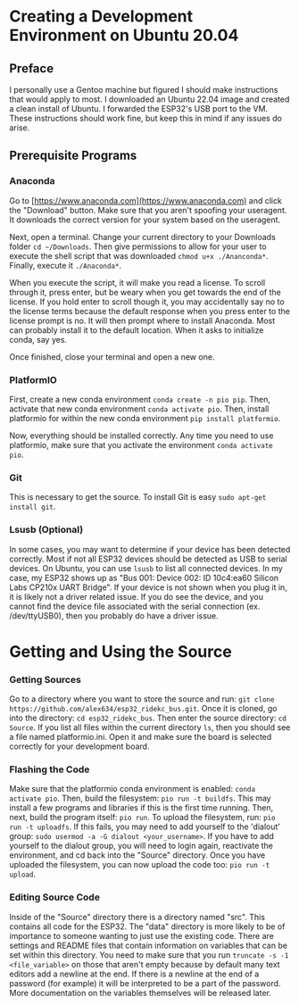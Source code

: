# Creating a Development Environment on Ubuntu 20.04

## Preface

I personally use a Gentoo machine but figured I should make instructions that would apply to most. I downloaded an Ubuntu 22.04 image and created a clean install of Ubuntu. I forwarded the ESP32's USB port to the VM. These instructions should work fine, but keep this in mind if any issues do arise.

## Prerequisite Programs

### Anaconda

Go to [https://www.anaconda.com](https://www.anaconda.com) and click the "Download" button. Make sure that you aren't spoofing your useragent. It downloads the correct version for your system based on the useragent.

Next, open a terminal. Change your current directory to your Downloads folder `cd ~/Downloads`. Then give permissions to allow for your user to execute the shell script that was downloaded `chmod u+x ./Ananconda*`. Finally, execute it `./Anaconda*`.

When you execute the script, it will make you read a license. To scroll through it, press enter, but be weary when you get towards the end of the license. If you hold enter to scroll though it, you may accidentally say no to the license terms because the default response when you press enter to the license prompt is no. It will then prompt where to install Anaconda. Most can probably install it to the default location. When it asks to initialize conda, say yes.

Once finished, close your terminal and open a new one.

### PlatformIO

First, create a new conda environment `conda create -n pio pip`. Then, activate that new conda environment `conda activate pio`. Then, install platformio for within the new conda environment `pip install platformio`. 

Now, everything should be installed correctly. Any time you need to use platformio, make sure that you activate the environment `conda activate pio`.

### Git

This is necessary to get the source. To install Git is easy `sudo apt-get install git`.

### Lsusb (Optional)

In some cases, you may want to determine if your device has been detected correctly. Most if not all ESP32 devices should be detected as USB to serial devices. On Ubuntu, you can use `lsusb` to list all connected devices. In my case, my ESP32 shows up as "Bus 001: Device 002: ID 10c4:ea60 Silicon Labs CP210x UART Bridge". If your device is not shown when you plug it in, it is likely not a driver related issue. If you do see the device, and you cannot find the device file associated with the serial connection (ex. /dev/ttyUSB0), then you probably do have a driver issue.


# Getting and Using the Source

### Getting Sources

Go to a directory where you want to store the source and run: `git clone https://github.com/alex634/esp32_ridekc_bus.git`. Once it is cloned, go into the directory: `cd esp32_ridekc_bus`. Then enter the source directory: `cd Source`. If you list all files within the current directory `ls`, then you should see a file named platformio.ini. Open it and make sure the board is selected correctly for your development board.

### Flashing the Code

Make sure that the platformio conda environment is enabled: `conda activate pio`. Then, build the filesystem: `pio run -t buildfs`. This may install a few programs and libraries if this is the first time running. Then, next, build the program itself: `pio run`. To upload the filesystem, run: `pio run -t uploadfs`. If this fails, you may need to add yourself to the 'dialout' group: `sudo usermod -a -G dialout <your_username>`. If you have to add yourself to the dialout group, you will need to login again, reactivate the environment, and cd back into the "Source" directory. Once you have uploaded the filesystem, you can now upload the code too: `pio run -t upload`.

### Editing Source Code

Inside of the "Source" directory there is a directory named "src". This contains all code for the ESP32. The "data" directory is more likely to be of importance to someone wanting to just use the existing code. There are settings and README files that contain information on variables that can be set within this directory. You need to make sure that you run `truncate -s -1 <file_variable>` on those that aren't empty because by default many text editors add a newline at the end. If there is a newline at the end of a password (for example) it will be interpreted to be a part of the password. More documentation on the variables themselves will be released later.
